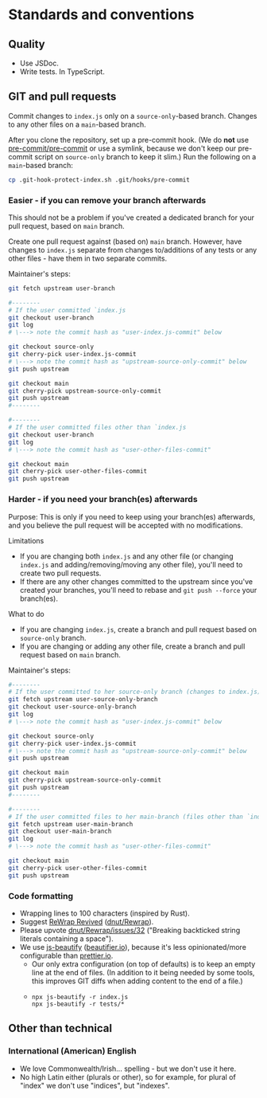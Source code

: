# Standards and conventions

## Quality

- Use JSDoc.
- Write tests. In TypeScript.

## GIT and pull requests

Commit changes to `index.js` only on a `source-only`-based branch. Changes to any other files on a
`main`-based branch.

After you clone the repository, set up a pre-commit hook. (We do **not** use
[pre-commit/pre-commit](https://github.com/pre-commit/pre-commit) or use a symlink, because we don't
keep our pre-commit script on `source-only` branch to keep it slim.) Run the following on a
`main`-based branch:
```bash
cp .git-hook-protect-index.sh .git/hooks/pre-commit
```

### Easier - if you can remove your branch afterwards

This should not be a problem if you've created a dedicated branch for your pull request, based on
`main` branch.

Create one pull request against (based on) `main` branch. However, have changes to `index.js`
separate from changes to/additions of any tests or any other files - have them in two separate
commits.

Maintainer's steps:

```bash
git fetch upstream user-branch

#--------
# If the user committed `index.js
git checkout user-branch
git log
# \---> note the commit hash as "user-index.js-commit" below

git checkout source-only
git cherry-pick user-index.js-commit
# \---> note the commit hash as "upstream-source-only-commit" below
git push upstream

git checkout main
git cherry-pick upstream-source-only-commit
git push upstream
#--------

#--------
# If the user committed files other than `index.js
git checkout user-branch
git log
# \---> note the commit hash as "user-other-files-commit"

git checkout main
git cherry-pick user-other-files-commit
git push upstream
```

### Harder - if you need your branch(es) afterwards

Purpose: This is only if you need to keep using your branch(es) afterwards, and you believe the pull
request will be accepted with no modifications.

Limitations
- If you are changing both `index.js` and any other file (or changing `index.js` and
  adding/removing/moving any other file), you'll need to create two pull requests.
- If there are any other changes committed to the upstream since you've created your branches,
  you'll need to rebase and `git push --force` your branch(es).

What to do
- If you are changing `index.js`, create a branch and pull request based on `source-only` branch.
- If you are changing or adding any other file, create a branch and pull request based on `main`
  branch.

Maintainer's steps:

```bash
#--------
# If the user committed to her source-only branch (changes to index.js)
git fetch upstream user-source-only-branch
git checkout user-source-only-branch
git log
# \---> note the commit hash as "user-index.js-commit" below

git checkout source-only
git cherry-pick user-index.js-commit
# \---> note the commit hash as "upstream-source-only-commit" below
git push upstream

git checkout main
git cherry-pick upstream-source-only-commit
git push upstream
#--------

#--------
# If the user committed files to her main-branch (files other than `index.js)
git fetch upstream user-main-branch
git checkout user-main-branch
git log
# \---> note the commit hash as "user-other-files-commit"

git checkout main
git cherry-pick user-other-files-commit
git push upstream
```

### Code formatting

- Wrapping lines to 100 characters (inspired by Rust).
- Suggest [ReWrap Revived](https://marketplace.visualstudio.com/items?itemName=dnut.rewrap-revived)
  ([dnut/Rewrap](https://github.com/dnut/Rewrap/)).
- Please upvote [dnut/Rewrap/issues/32](https://github.com/dnut/Rewrap/issues/32) ("Breaking
  backticked string literals containing a space").
- We use [js-beautify](https://github.com/beautifier/js-beautify)
  ([beautifier.io](https://beautifier.io/)), because it's less opinionated/more configurable than
  [prettier.io](https://prettier.io/).
  - Our only extra configuration (on top of defaults) is to keep an empty line at the end of files.
    (In addition to it being needed by some tools, this improves GIT diffs when adding content to
    the end of a file.)
  - ```
    npx js-beautify -r index.js
    npx js-beautify -r tests/*
    ```

## Other than technical
### International (American) English

- We love Commonwealth/Irish... spelling - but we don't use it here.
- No high Latin either (plurals or other), so for example, for plural of "index" we don't use
  "indices", but "indexes".
